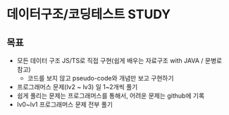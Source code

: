 # 데이터구조/코딩테스트 STUDY

## 목표
- 모든 데이터 구조 JS/TS로 직접 구현(쉽게 배우는 자료구조 with JAVA / 문병로 참고)
  - 코드를 보지 않고 pseudo-code와 개념만 보고 구현하기
- 프로그래머스 문제(lv2 ~ lv3) 일 1~2개씩 풀기
- 쉽게 풀리는 문제는 프로그래머스를 통해서, 어려운 문제는 github에 기록
- lv0~lv1 프로그래머스 문제 전부 풀기

